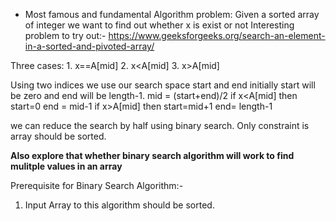 - Most famous and fundamental Algorithm
problem: Given a sorted array of integer we want to find out whether x is exist or not
Interesting problem to try out:-
https://www.geeksforgeeks.org/search-an-element-in-a-sorted-and-pivoted-array/

Three cases: 1. x==A[mid] 2. x<A[mid] 3. x>A[mid] 

Using two indices we use our search space start and end initially start will be zero and end will be length-1. 
mid = (start+end)/2
if x<A[mid] then start=0 end = mid-1
if x>A[mid] then start=mid+1 end= length-1

we can reduce the search by half using binary search. Only constraint is array should be sorted. 

**Also explore that whether binary search algorithm will work to find mulitple values in an array**

Prerequisite for Binary Search Algorithm:-
1. Input Array to this algorithm should be sorted.
